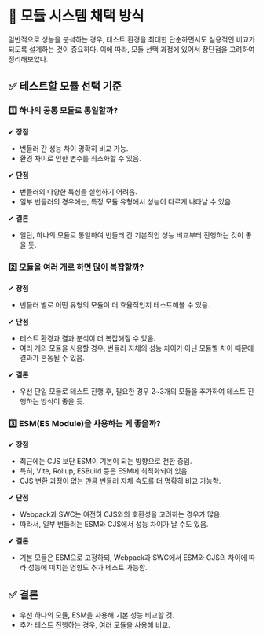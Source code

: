 # 🎯 모듈 시스템 채택 방식

일반적으로 성능을 분석하는 경우, 테스트 환경을 최대한 단순하면서도 실용적인 비교가 되도록 설계하는 것이 중요하다. 이에 따라, 모듈 선택 과정에 있어서 장단점을 고려하여 정리해보았다.

## ✅ 테스트할 모듈 선택 기준

### 1️⃣ 하나의 공통 모듈로 통일할까?

✔ **장점**

- 번들러 간 성능 차이 명확히 비교 가능.
- 환경 차이로 인한 변수를 최소화할 수 있음.

✔ **단점**

- 번들러의 다양한 특성을 실험하기 어려움.
- 일부 번들러의 경우에는, 특정 모듈 유형에서 성능이 다르게 나타날 수 있음.

✔ **결론**

- 일단, 하나의 모듈로 통일하여 번들러 간 기본적인 성능 비교부터 진행하는 것이 좋을 듯.

### 2️⃣ 모듈을 여러 개로 하면 많이 복잡할까?

✔ **장점**

- 번들러 별로 어떤 유형의 모듈이 더 효율적인지 테스트해볼 수 있음.

✔ **단점**

- 테스트 환경과 결과 분석이 더 복잡해질 수 있음.
- 여러 개의 모듈을 사용할 경우, 번들러 자체의 성능 차이가 아닌 모듈별 차이 때문에 결과가 혼동될 수 있음.

✔ **결론**

- 우선 단일 모듈로 테스트 진행 후, 필요한 경우 2~3개의 모듈을 추가하여 테스트 진행하는 방식이 좋을 듯.

### 3️⃣ ESM(ES Module)을 사용하는 게 좋을까?

✔ **장점**

- 최근에는 CJS 보단 ESM이 기본이 되는 방향으로 전환 중임.
- 특히, Vite, Rollup, ESBuild 등은 ESM에 최적화되어 있음.
- CJS 변환 과정이 없는 만큼 번들러 자체 속도를 더 명확히 비교 가능함.

✔ **단점**

- Webpack과 SWC는 여전히 CJS와의 호환성을 고려하는 경우가 많음.
- 따라서, 일부 번들러는 ESM와 CJS에서 성능 차이가 날 수도 있음.

✔ **결론**

- 기본 모듈은 ESM으로 고정하되, Webpack과 SWC에서 ESM와 CJS의 차이에 따라 성능에 미치는 영향도 추가 테스트 가능함.

## ✅ 결론

- 우선 하나의 모듈, ESM을 사용해 기본 성능 비교할 것.
- 추가 테스트 진행하는 경우, 여러 모듈을 사용해 비교.
